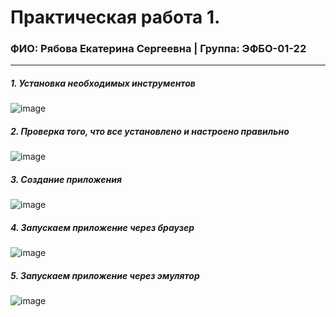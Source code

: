 Практическая работа 1.
=================================
### ФИО: Рябова Екатерина Сергеевна | Группа: ЭФБО-01-22

***
##### 1. Установка необходимых инструментов
![image](https://github.com/user-attachments/assets/b58f120f-3886-4933-8946-3f5354e315d6)

##### 2. Проверка того, что все установлено и настроено правильно
![image](https://github.com/user-attachments/assets/2e13f1a0-eac5-4250-95f7-4b9940342c20)

##### 3. Создание приложения
![image](https://github.com/user-attachments/assets/28577595-4ae4-4bae-82ec-82b43a824bb1)

##### 4. Запускаем приложение через браузер
![image](https://github.com/user-attachments/assets/feddb08f-75e2-426a-9e7b-7e88e986a82b)

##### 5. Запускаем приложение через эмулятор
![image](https://github.com/user-attachments/assets/b5567170-e791-4a1c-a372-d1070366cfbf)
